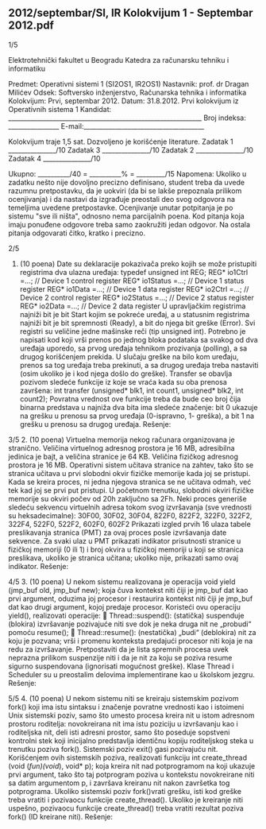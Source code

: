 2012/septembar/SI, IR Kolokvijum 1 - Septembar 2012.pdf
--------------------------------------------------------------------------------


1/5

Elektrotehnički fakultet u Beogradu
Katedra za računarsku tehniku i informatiku

Predmet: Operativni sistemi 1 (SI2OS1, IR2OS1)
Nastavnik: prof. dr Dragan Milićev
Odsek: Softversko inženjerstvo, Računarska tehnika i informatika
Kolokvijum: Prvi, septembar 2012.
Datum: 31.8.2012.
Prvi kolokvijum iz Operativnih sistema 1
Kandidat: _____________________________________________________________
Broj indeksa: ________________  E-mail:______________________________________

Kolokvijum traje 1,5 sat. Dozvoljeno je korišćenje literature.
Zadatak 1 _______________/10   Zadatak 3 _______________/10
Zadatak 2 _______________/10   Zadatak 4 _______________/10

Ukupno: __________/40 = __________% = _________/15
Napomena: Ukoliko  u  zadatku  nešto  nije  dovoljno  precizno  definisano,  student  treba  da
uvede razumnu pretpostavku, da je uokviri (da bi se lakše prepoznala prilikom ocenjivanja) i
da  nastavi  da  izgrađuje  preostali  deo  svog  odgovora  na  temeljima  uvedene  pretpostavke.
Ocenjivanje  unutar  potpitanja  je  po  sistemu  "sve  ili ništa", odnosno nema parcijalnih poena.
Kod pitanja koja imaju ponuđene odgovore treba samo zaokružiti jedan  odgovor.  Na  ostala
pitanja odgovarati čitko, kratko i precizno.


2/5
1. (10 poena)
Date su deklaracije pokazivača preko kojih se može pristupiti registrima dva ulazna uređaja:
typedef unsigned int REG;
REG* io1Ctrl =...;   // Device 1 control register
REG* io1Status =...; // Device 1 status register
REG* io1Data =...;   // Device 1 data register
REG* io2Ctrl =...;   // Device 2 control register
REG* io2Status =...; // Device 2 status register
REG* io2Data =...;   // Device 2 data register
U  upravljačkim  registrima  najniži  bit  je  bit Start kojim  se  pokreće  uređaj,  a  u  statusnim
registrima najniži bit je bit spremnosti (Ready), a bit do njega bit greške (Error). Svi registri
su veličine jedne mašinske reči (tip unsigned int).
Potrebno je napisati kod koji vrši prenos po jednog bloka podataka sa svakog od dva uređaja
uporedo, sa prvog uređaja tehnikom prozivanja (polling), a sa drugog korišćenjem prekida. U
slučaju greške na bilo kom uređaju, prenos sa tog uređaja treba prekinuti, a sa drugog uređaja
treba  nastaviti (osim ukoliko je  i  kod  njega došlo  do  greške). Transfer  se  obavlja  pozivom
sledeće funkcije iz koje se vraća kada su oba prenosa završena:
int transfer (unsigned* blk1, int count1, unsigned* blk2, int count2);
Povratna  vrednost  ove  funkcije  treba  da  bude  ceo  broj  čija  binarna  predstava  u  najniža  dva
bita ima sledeće značenje: bit 0 ukazuje na grešku u prenosu sa prvog uređaja (0-ispravno, 1-
greška), a bit 1 na grešku u prenosu sa drugog uređaja.
Rešenje:

3/5
2. (10 poena)
Virtuelna  memorija  nekog  računara  organizovana  je  stranično.  Veličina  virtuelnog  adresnog
prostora je 16 MB, adresibilna jedinica je bajt, a veličina stranice je 64 KB. Veličina fizičkog
adresnog prostora je 16 MB. Operativni sistem učitava stranice na zahtev, tako što se stranica
učitava u prvi slobodni okvir fizičke memorije kada joj se pristupi. Kada se kreira proces, ni
jedna njegova stranica se ne učitava odmah, već tek kad joj se prvi put pristupi. U početnom
trenutku,  slobodni  okviri  fizičke  memorije  su  okviri  počev  od 20h  zaključno  sa 2Fh.  Neki
proces generiše sledeću sekvencu virtuelnih adresa tokom svog izvršavanja (sve vrednosti su
heksadecimalne):
30F00, 30F02, 30F04, 822F0, 822F2, 322F0, 322F2, 322F4, 522F0, 522F2, 602F0, 602F2
Prikazati  izgled prvih  16  ulaza tabele  preslikavanja  stranica  (PMT)  za  ovaj  proces  posle
izvršavanja date sekvence.  Za  svaki  ulaz  u  PMT  prikazati  indikator  prisutnosti  stranice  u
fizičkoj  memoriji  (0  ili  1)  i  broj  okvira  u  fizičkoj  memoriji  u  koji  se  stranica  preslikava,
ukoliko je stranica učitana; ukoliko nije, prikazati samo ovaj indikator.
Rešenje:

4/5
3. (10 poena)
U nekom sistemu realizovana je operacija
void yield (jmp_buf old, jmp_buf new);
koja  čuva  kontekst  niti  čiji  je jmp_buf dat  kao  prvi  argument,  oduzima  joj  procesor  i
restaurira kontekst niti čiji je jmp_buf dat kao drugi argument, kojoj predaje procesor.
Koristeći ovu operaciju yield(), realizovati operacije:
 Thread::suspend(): (statička) suspenduje  (blokira)  izvršavanje  pozivajuće  niti  sve
dok je neka druga nit ne „probudi“ pomoću resume();
 Thread::resume(): (nestatička) „budi“  (deblokira)  nit  za  koju  je  pozvana;  vrši i
promenu konteksta predajući procesor niti koja je na redu za izvršavanje.
Pretpostaviti da je lista spremnih procesa uvek neprazna prilikom suspenzije niti i da je nit za
koju  se  poziva resume sigurno  suspendovana  (ignorisati mogućnost greške). Klase Thread i
Scheduler su u preostalim delovima implementirane kao u školskom jezgru.
Rešenje:

5/5
4. (10 poena)
U  nekom  sistemu  niti  se  kreiraju sistemskim  pozivom fork() koji ima  istu  sintaksu i
značenje  povratne  vrednosti kao i  istoimeni  Unix sistemski poziv,  samo  što  umesto  procesa
kreira nit u istom adresnom prostoru roditelja: novokreirana nit ima istu poziciju u izvršavanju
kao i roditeljska nit, deli isti adresni prostor, samo što poseduje sopstveni kontrolni stek koji
inicijalno predstavlja identičnu kopiju roditeljskog steka u trenutku poziva fork(). Sistemski
poziv exit() gasi pozivajuću nit.
Korišćenjem ovih sistemskih poziva, realizovati funkciju
int create_thread (void (*fun)(void*), void* p);
koja  kreira  nit  nad  potprogramom  na  koji  ukazuje  prvi  argument,  tako  što  taj  potprogram
poziva  u  kontekstu  novokreirane  niti  sa  datim  argumentom p,  i  završava kreiranu nit nakon
završetka tog potprograma. Ukoliko sistemski poziv fork()vrati grešku, isti kod greške treba
vratiti  i  pozivaocu  funkcije create_thread(). Ukoliko  je kreiranje niti  uspešno, pozivaocu
funkcije create_thread() treba vratiti rezultat poziva fork() (ID kreirane niti).
Rešenje:
